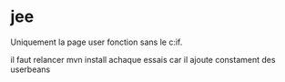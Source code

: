 # jee

Uniquement la page user fonction sans le c:if.

il faut relancer mvn install achaque essais car il ajoute constament des userbeans

